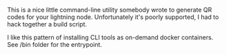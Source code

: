 This is a nice little command-line utility somebody wrote to generate QR codes for your 
lightning node. Unfortunately it's poorly supported, I had to hack together a build script. 

I like this pattern of installing CLI tools as on-demand docker containers. See
/bin folder for the entrypoint. 